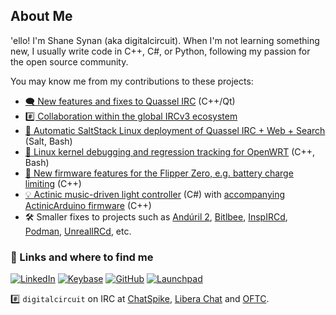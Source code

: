 ## About Me

'ello!  I'm Shane Synan (aka digitalcircuit).  When I'm not learning something new, I usually write code in C++, C#, or Python, following my passion for the open source community.

You may know me from my contributions to these projects:

* [🗨️ New features and fixes to Quassel IRC](https://quassel-irc.org/ ) (C++/Qt)
* [#️⃣ Collaboration within the global IRCv3 ecosystem](https://ircv3.net/ )
* [🤖 Automatic SaltStack Linux deployment of Quassel IRC + Web + Search](https://github.com/digitalcircuit/salt-box-quassel ) (Salt, Bash)
* [📶 Linux kernel debugging and regression tracking for OpenWRT](https://openwrt.org/ ) (C++, Bash)
* [🐬 New firmware features for the Flipper Zero, e.g. battery charge limiting](https://flipperzero.one/ ) (C++)
* [💡 Actinic music-driven light controller](https://github.com/digitalcircuit/actinic) (C#) with [accompanying ActinicArduino firmware](https://github.com/digitalcircuit/ActinicArduino ) (C++)
* 🛠 Smaller fixes to projects such as [Andúril 2](https://launchpad.net/flashlight-firmware ), [Bitlbee](https://www.bitlbee.org/ ), [InspIRCd](https://www.inspircd.org/ ), [Podman](https://podman.io/ ), [UnrealIRCd](https://www.unrealircd.org/ ), etc.

<!-- TODO: Finish portfolio
Specific examples and more details [are on my portfolio page](https://<domain>/portfolio ).
-->

### 🔗 Links and where to find me
<!-- TODO: Finish portfolio
[![badge saying "my portfolio"](https://img.shields.io/badge/my_portfolio-000?style=for-the-badge&logo=ko-fi&logoColor=white)](https://<domain>/portfolio)
-->
[![LinkedIn](https://img.shields.io/badge/linkedin-0A66C2?style=for-the-badge&logo=linkedin&logoColor=white)](https://www.linkedin.com/in/shane-synan/ )
[![Keybase](https://img.shields.io/badge/keybase-33A0FF?style=for-the-badge&logo=keybase&logoColor=white)](https://keybase.io/digitalcircuit/ )
[![GitHub](https://img.shields.io/badge/github-000?style=for-the-badge&logo=github&logoColor=white)](https://github.com/digitalcircuit/ )
[![Launchpad](https://img.shields.io/badge/launchpad-F8C300?style=for-the-badge&logo=launchpad&logoColor=black)](https://launchpad.net/~digitalcircuit )

#️⃣ `digitalcircuit` on IRC at [ChatSpike](https://www.chatspike.net/ ), [Libera Chat](https://libera.chat/ ) and [OFTC](https://www.oftc.net/ ).
